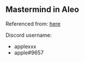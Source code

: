 ## Mastermind in Aleo

Referenced from: [here](https://github.com/prajwolrg/mastermind/tree/main/src)

Discord username: 
- applexxx
- apple#9657